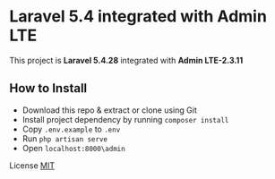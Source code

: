 # Laravel 5.4 integrated with Admin LTE
This project is **Laravel 5.4.28** integrated with **Admin LTE-2.3.11**

## How to Install
- Download this repo & extract or clone using Git
- Install project dependency by running `composer install`
- Copy `.env.example` to `.env`
- Run `php artisan serve`
- Open `localhost:8000\admin`

License [MIT](http://opensource.org/licenses/MIT)
